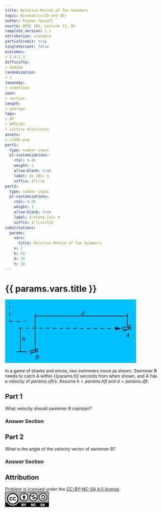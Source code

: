 ```yaml
---
title: Relative Motion of Two Swimmers
topic: Kinematics(2D and 3D)
author: Peyman Yousefi
source: APSC 181, Lecture 11, Q3
template_version: 1.3
attribution: standard
partialCredit: true
singleVariant: false
outcomes:
- 5.8.1.3
difficulty:
- medium
randomization:
- 2
taxonomy:
- undefined
span:
- section
length:
- average
tags:
- AP
- APSC181
- Lecture Activities
assets:
- L11Q3.png
part1:
  type: number-input
  pl-customizations:
    rtol: 0.05
    weight: 1
    allow-blank: true
    label: $v_{B}= $
    suffix: $ft/s$
part2:
  type: number-input
  pl-customizations:
    rtol: 0.05
    weight: 1
    allow-blank: true
    label: $\theta_{v}= $
    suffix: $^{\circ}$
substitutions:
  params:
    vars:
      title: Relative Motion of Two Swimmers
    v: 2
    h: 24
    d: 34
    t: 10
---
```

# {{ params.vars.title }}
<img src="L11Q3.png" width=85%>

In a game of sharks and minos, two swimmers move as shown.
Swimmer B needs to catch A within {{params.t}} seconds from when shown, and A has a velocity of ${{params.v}} ft/s$.
Assume $h = {{params.h}} ft$ and $d = {{params.d}} ft$.

## Part 1

What velocity should swimmer B maintain?

### Answer Section

## Part 2

What is the angle of the velocity vector of swimmer B?

### Answer Section

## Attribution

Problem is licensed under the [CC-BY-NC-SA 4.0 license](https://creativecommons.org/licenses/by-nc-sa/4.0/).<br> ![The Creative Commons 4.0 license requiring attribution-BY, non-commercial-NC, and share-alike-SA license.](https://raw.githubusercontent.com/firasm/bits/master/by-nc-sa.png)
